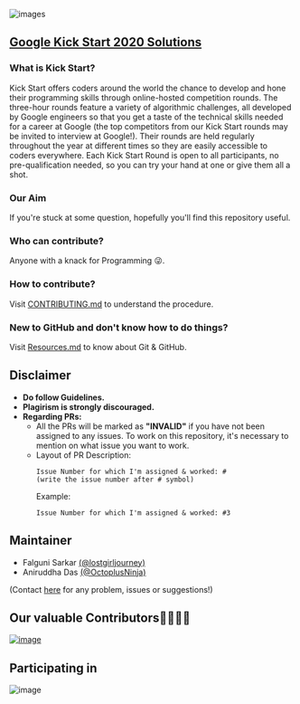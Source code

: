 ![images](assets/kickstart.jpg)

## [Google Kick Start 2020 Solutions](https://github.com/BlankCoders/GoogleKickStart2020_Solutions)

### What is Kick Start?
Kick Start offers coders around the world the chance to develop and hone their programming skills through online-hosted competition rounds. The three-hour rounds feature a variety of algorithmic challenges, all developed by Google engineers so that you get a taste of the technical skills needed for a career at Google (the top competitors from our Kick Start rounds may be invited to interview at Google!). Their rounds are held regularly throughout the year at different times so they are easily accessible to coders everywhere. Each Kick Start Round is open to all participants, no pre-qualification needed, so you can try your hand at one or give them all a shot. 

### Our Aim
If you're stuck at some question, hopefully you'll find this repository useful.

### Who can contribute?
Anyone with a knack for Programming 😜.

### How to contribute?
Visit [CONTRIBUTING.md](https://github.com/BlankCoders/GoogleKickStart2020_Solutions/blob/master/CONTRIBUTING.md) to understand the procedure.

### New to GitHub and don't know how to do things?
Visit [Resources.md](https://github.com/BlankCoders/GoogleKickStart2020_Solutions/blob/master/Resources.md) to know about Git & GitHub.

## Disclaimer
- **Do follow Guidelines.**
- **Plagirism is strongly discouraged.**
- **Regarding PRs:**
    - All the PRs will be marked as **"INVALID"** if you have not been assigned to any issues. To work on this repository, it's necessary to mention on what issue you want to work.  
    - Layout of PR Description:
      ```
      Issue Number for which I'm assigned & worked: #
      (write the issue number after # symbol)
      ```
      Example:
      ```
      Issue Number for which I'm assigned & worked: #3
      ```
      
## Maintainer
- Falguni Sarkar [(@lostgirljourney)](https://github.com/lostgirljourney)
- Aniruddha Das [(@OctoplusNinja)](https://github.com/OctoplusNinja)

(Contact [here](https://github.com/BlankCoders/GoogleKickStart2020_Solutions/discussions/96) for any problem, issues or suggestions!)

## Our valuable Contributors👩‍💻👨‍💻
[![image](https://contrib.rocks/image?repo=BlankCoders/GoogleKickStart2020_Solutions)](https://github.com/BlankCoders/GoogleKickStart2020_Solutions/graphs/contributors)

## Participating in
![image](https://user-images.githubusercontent.com/56036475/193830439-8b341394-66f4-4a20-af25-2fd1ca96b6a4.png)
